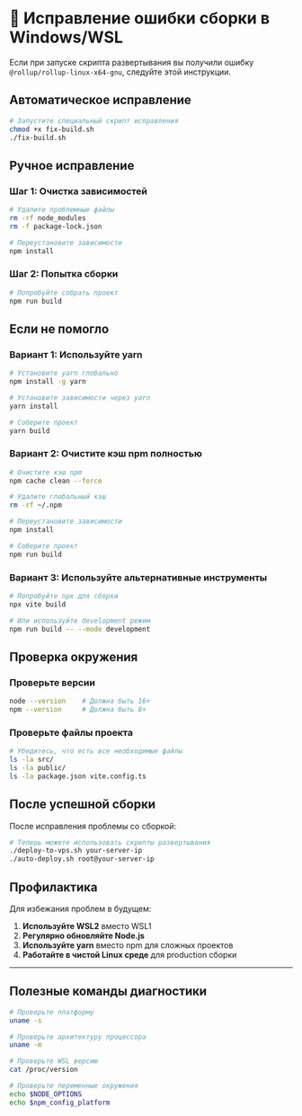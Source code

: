 # 🔧 Исправление ошибки сборки в Windows/WSL

Если при запуске скрипта развертывания вы получили ошибку `@rollup/rollup-linux-x64-gnu`, следуйте этой инструкции.

## Автоматическое исправление

```bash
# Запустите специальный скрипт исправления
chmod +x fix-build.sh
./fix-build.sh
```

## Ручное исправление

### Шаг 1: Очистка зависимостей
```bash
# Удалите проблемные файлы
rm -rf node_modules
rm -f package-lock.json

# Переустановите зависимости
npm install
```

### Шаг 2: Попытка сборки
```bash
# Попробуйте собрать проект
npm run build
```

## Если не помогло

### Вариант 1: Используйте yarn
```bash
# Установите yarn глобально
npm install -g yarn

# Установите зависимости через yarn
yarn install

# Соберите проект
yarn build
```

### Вариант 2: Очистите кэш npm полностью
```bash
# Очистите кэш npm
npm cache clean --force

# Удалите глобальный кэш
rm -rf ~/.npm

# Переустановите зависимости
npm install

# Соберите проект
npm run build
```

### Вариант 3: Используйте альтернативные инструменты
```bash
# Попробуйте npx для сборки
npx vite build

# Или используйте development режим
npm run build -- --mode development
```

## Проверка окружения

### Проверьте версии
```bash
node --version    # Должна быть 16+
npm --version     # Должна быть 8+
```

### Проверьте файлы проекта
```bash
# Убедитесь, что есть все необходимые файлы
ls -la src/
ls -la public/
ls -la package.json vite.config.ts
```

## После успешной сборки

После исправления проблемы со сборкой:

```bash
# Теперь можете использовать скрипты развертывания
./deploy-to-vps.sh your-server-ip
./auto-deploy.sh root@your-server-ip
```

## Профилактика

Для избежания проблем в будущем:

1. **Используйте WSL2** вместо WSL1
2. **Регулярно обновляйте Node.js**
3. **Используйте yarn** вместо npm для сложных проектов
4. **Работайте в чистой Linux среде** для production сборки

---

## Полезные команды диагностики

```bash
# Проверьте платформу
uname -s

# Проверьте архитектуру процессора
uname -m

# Проверьте WSL версию
cat /proc/version

# Проверьте переменные окружения
echo $NODE_OPTIONS
echo $npm_config_platform